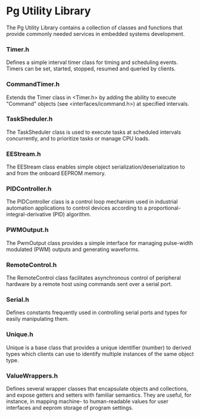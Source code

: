 # Pg Utility Library
The Pg Utility Library contains a collection of classes and functions that provide commonly needed services in embedded systems development.

### Timer.h
Defines a simple interval timer class for timing and scheduling events. Timers can be set, started, stopped, resumed and queried by clients.

### CommandTimer.h
Extends the Timer class in <Timer.h> by adding the ability to execute "Command" objects (see <interfaces/icommand.h>) at specified intervals.

### TaskSheduler.h
The TaskSheduler class is used to execute tasks at scheduled intervals concurrently, and to prioritize tasks or manage CPU loads.

### EEStream.h 
The EEStream class enables simple object serialization/deserialization to and from the onboard EEPROM memory.

### PIDController.h
The PIDController class is a control loop mechanism used in industrial automation applications to control devices according to a proportional-integral-derivative (PID) algorithm.

### PWMOutput.h
The PwmOutput class provides a simple interface for managing pulse-width modulated (PWM) outputs and generating waveforms.

### RemoteControl.h
The RemoteControl class facilitates asynchronous control of peripheral hardware by a remote host using commands sent over a serial port. 

### Serial.h 
Defines constants frequently used in controlling serial ports and types for easily manipulating them.

### Unique.h 
Unique is a base class that provides a unique identifier (number) to derived types which clients can use to identify multiple instances of the same object type.

### ValueWrappers.h 
Defines several wrapper classes that encapsulate objects and collections, and expose getters and setters with familiar semantics. They are useful, for instance, in mapping machine- to human-readable values for user interfaces and eeprom storage of program settings.
